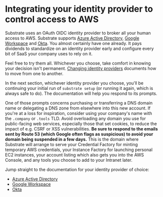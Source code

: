 # Integrating your identity provider to control access to AWS

Substrate uses an OAuth OIDC identity provider to broker all your human access to AWS. Substrate supports [Azure Active Directory](https://azure.microsoft.com/en-us/products/active-directory/), [Google Workspace](https://workspace.google.com/) and [Okta](https://www.okta.com/). You almost certainly have one already. It pays dividends to standardize on an identity provider early and configure every bit of SaaS your company uses to rely on it.

Feel free to try them all. Whichever you choose, take comfort in knowing your decision isn't permanent. [Changing identity providers](../../runbooks/changing-identity-providers.html) documents how to move from one to another.

In the next section, whichever identity provider you choose, you'll be continuing your initial run of `substrate setup` (or running it again, which is always safe to do). The documentation will help you respond to its prompts.

One of those prompts concerns purchasing or transferring a DNS domain name or delegating a DNS zone from elsewhere into this new account. If you're at a loss for inspiration, consider using your company's name with the `.company` or `.tools` TLD. Avoid overloading any domain you use for public-facing web services, especially those that set cookies, to reduce the impact of e.g. CSRF or XSS vulnerabilities. **Be sure to respond to the emails sent by Route 53 (which Google often flags as suspicious) to avoid your domain being suspended in a few days.** This is the domain where Substrate will arrange to serve your Credential Factory for minting temporary AWS credentials, your Instance Factory for launching personal EC2 instances, your account listing which also gets you into the AWS Console, and any tools you choose to add to your Intranet later.

Jump straight to the documentation for your identity provider of choice:

* [Azure Active Directory](azure-ad.html)
* [Google Workspace](google.html)
* [Okta](okta.html)
